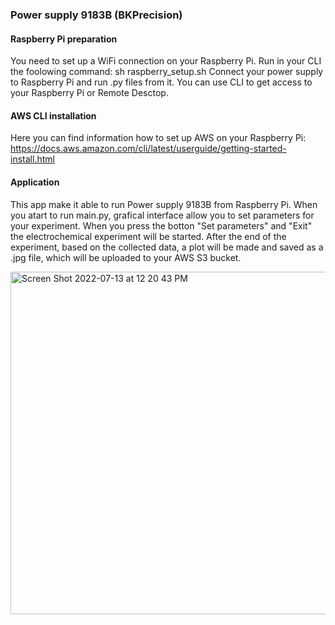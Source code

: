 ### Power supply 9183B (BKPrecision)

#### Raspberry Pi preparation
You need to set up a WiFi connection on your Raspberry Pi. Run in your CLI the foolowing command:
sh raspberry_setup.sh 
Connect your power supply to Raspberry Pi and run .py files from it. You can use CLI to get access to your Raspberry Pi or Remote Desctop. 

#### AWS CLI installation
Here you can find information how to set up AWS on your Raspberry Pi: https://docs.aws.amazon.com/cli/latest/userguide/getting-started-install.html

#### Application
This app make it able to run Power supply 9183B from Raspberry Pi. When you atart to run main.py, grafical interface allow you to set parameters for your experiment. When you press the botton "Set parameters" and "Exit" the electrochemical experiment will be started. After the end of the experiment, based on the collected data, a plot will be made and saved as a .jpg file, which will be uploaded to your AWS S3 bucket.



<img width="548" alt="Screen Shot 2022-07-13 at 12 20 43 PM" src="https://user-images.githubusercontent.com/72933965/178793310-f992e921-8e63-46c7-aa9d-800df19dcced.png">

